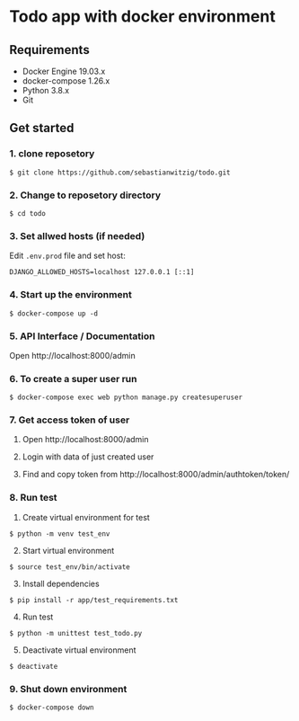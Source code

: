 # Todo app with docker environment

## Requirements
- Docker Engine 19.03.x
- docker-compose 1.26.x
- Python 3.8.x
- Git

## Get started

### 1. clone reposetory
    
```
$ git clone https://github.com/sebastianwitzig/todo.git
```
    
### 2. Change to reposetory directory
    
```
$ cd todo
```
    
### 3. Set allwed hosts (if needed)
Edit ```.env.prod``` file and set host:
    
```
DJANGO_ALLOWED_HOSTS=localhost 127.0.0.1 [::1]
```

### 4. Start up the environment
    
```
$ docker-compose up -d
```

### 5. API Interface / Documentation
    
   Open http://localhost:8000/admin


### 6. To create a super user run
    
```
$ docker-compose exec web python manage.py createsuperuser
```
    
### 7. Get access token of user

   1. Open http://localhost:8000/admin

   2. Login with data of just created user

   3. Find and copy token from http://localhost:8000/admin/authtoken/token/


### 8. Run test
  
   1. Create virtual environment for test
    
```
$ python -m venv test_env
```
    
   2. Start virtual environment
    
```
$ source test_env/bin/activate
```
    
   3. Install dependencies
    
```
$ pip install -r app/test_requirements.txt
```
    
   4. Run test
    
```
$ python -m unittest test_todo.py
```
    
   5. Deactivate virtual environment
    
```
$ deactivate
```

### 9. Shut down environment
    
```
$ docker-compose down
```
